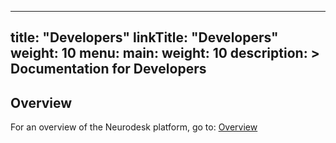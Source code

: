 
---
title: "Developers"
linkTitle: "Developers"
weight: 10
menu:
  main:
    weight: 10
description: >
  Documentation for Developers
---

## Overview
For an overview of the Neurodesk platform, go to: [Overview](/docs/overview/)


